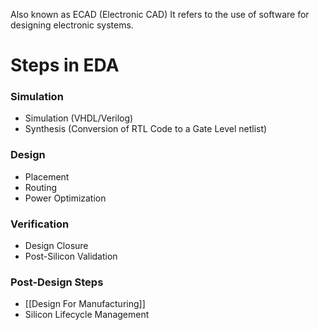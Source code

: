 Also known as ECAD (Electronic CAD)
It refers to the use of software for designing electronic systems.

# Steps in EDA
### Simulation
- Simulation (VHDL/Verilog)
- Synthesis (Conversion of RTL Code to a Gate Level netlist)
### Design
- Placement
- Routing
- Power Optimization
### Verification
- Design Closure
- Post-Silicon Validation
### Post-Design Steps
- [[Design For Manufacturing]]
- Silicon Lifecycle Management